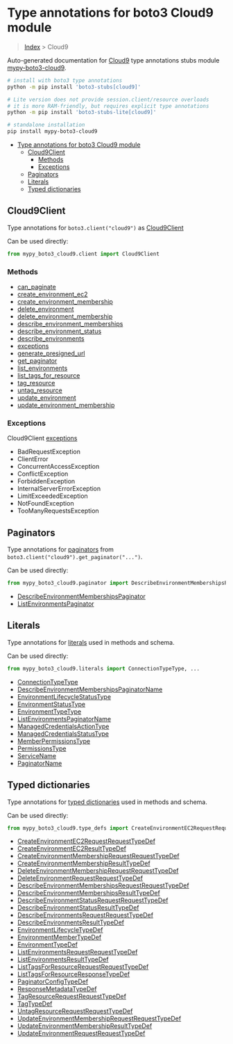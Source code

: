 <a id="type-annotations-for-boto3-cloud9-module"></a>

# Type annotations for boto3 Cloud9 module

> [Index](..) > Cloud9

Auto-generated documentation for
[Cloud9](https://boto3.amazonaws.com/v1/documentation/api/latest/reference/services/cloud9.html#Cloud9)
type annotations stubs module
[mypy-boto3-cloud9](https://pypi.org/project/mypy-boto3-cloud9/).

```bash
# install with boto3 type annotations
python -m pip install 'boto3-stubs[cloud9]'

# Lite version does not provide session.client/resource overloads
# it is more RAM-friendly, but requires explicit type annotations
python -m pip install 'boto3-stubs-lite[cloud9]'

# standalone installation
pip install mypy-boto3-cloud9
```

- [Type annotations for boto3 Cloud9 module](#type-annotations-for-boto3-cloud9-module)
  - [Cloud9Client](#cloud9client)
    - [Methods](#methods)
    - [Exceptions](#exceptions)
  - [Paginators](#paginators)
  - [Literals](#literals)
  - [Typed dictionaries](#typed-dictionaries)

<a id="cloud9client"></a>

## Cloud9Client

Type annotations for `boto3.client("cloud9")` as [Cloud9Client](./client.md)

Can be used directly:

```python
from mypy_boto3_cloud9.client import Cloud9Client
```

<a id="methods"></a>

### Methods

- [can_paginate](./client.md#can_paginate)
- [create_environment_ec2](./client.md#create_environment_ec2)
- [create_environment_membership](./client.md#create_environment_membership)
- [delete_environment](./client.md#delete_environment)
- [delete_environment_membership](./client.md#delete_environment_membership)
- [describe_environment_memberships](./client.md#describe_environment_memberships)
- [describe_environment_status](./client.md#describe_environment_status)
- [describe_environments](./client.md#describe_environments)
- [exceptions](./client.md#exceptions)
- [generate_presigned_url](./client.md#generate_presigned_url)
- [get_paginator](./client.md#get_paginator)
- [list_environments](./client.md#list_environments)
- [list_tags_for_resource](./client.md#list_tags_for_resource)
- [tag_resource](./client.md#tag_resource)
- [untag_resource](./client.md#untag_resource)
- [update_environment](./client.md#update_environment)
- [update_environment_membership](./client.md#update_environment_membership)

<a id="exceptions"></a>

### Exceptions

Cloud9Client [exceptions](./client.md#exceptions)

- BadRequestException
- ClientError
- ConcurrentAccessException
- ConflictException
- ForbiddenException
- InternalServerErrorException
- LimitExceededException
- NotFoundException
- TooManyRequestsException

<a id="paginators"></a>

## Paginators

Type annotations for [paginators](./paginators.md) from
`boto3.client("cloud9").get_paginator("...")`.

Can be used directly:

```python
from mypy_boto3_cloud9.paginator import DescribeEnvironmentMembershipsPaginator, ...
```

- [DescribeEnvironmentMembershipsPaginator](./paginators.md#describeenvironmentmembershipspaginator)
- [ListEnvironmentsPaginator](./paginators.md#listenvironmentspaginator)

<a id="literals"></a>

## Literals

Type annotations for [literals](./literals.md) used in methods and schema.

Can be used directly:

```python
from mypy_boto3_cloud9.literals import ConnectionTypeType, ...
```

- [ConnectionTypeType](./literals.md#connectiontypetype)
- [DescribeEnvironmentMembershipsPaginatorName](./literals.md#describeenvironmentmembershipspaginatorname)
- [EnvironmentLifecycleStatusType](./literals.md#environmentlifecyclestatustype)
- [EnvironmentStatusType](./literals.md#environmentstatustype)
- [EnvironmentTypeType](./literals.md#environmenttypetype)
- [ListEnvironmentsPaginatorName](./literals.md#listenvironmentspaginatorname)
- [ManagedCredentialsActionType](./literals.md#managedcredentialsactiontype)
- [ManagedCredentialsStatusType](./literals.md#managedcredentialsstatustype)
- [MemberPermissionsType](./literals.md#memberpermissionstype)
- [PermissionsType](./literals.md#permissionstype)
- [ServiceName](./literals.md#servicename)
- [PaginatorName](./literals.md#paginatorname)

<a id="typed-dictionaries"></a>

## Typed dictionaries

Type annotations for [typed dictionaries](./type_defs.md) used in methods and
schema.

Can be used directly:

```python
from mypy_boto3_cloud9.type_defs import CreateEnvironmentEC2RequestRequestTypeDef, ...
```

- [CreateEnvironmentEC2RequestRequestTypeDef](./type_defs.md#createenvironmentec2requestrequesttypedef)
- [CreateEnvironmentEC2ResultTypeDef](./type_defs.md#createenvironmentec2resulttypedef)
- [CreateEnvironmentMembershipRequestRequestTypeDef](./type_defs.md#createenvironmentmembershiprequestrequesttypedef)
- [CreateEnvironmentMembershipResultTypeDef](./type_defs.md#createenvironmentmembershipresulttypedef)
- [DeleteEnvironmentMembershipRequestRequestTypeDef](./type_defs.md#deleteenvironmentmembershiprequestrequesttypedef)
- [DeleteEnvironmentRequestRequestTypeDef](./type_defs.md#deleteenvironmentrequestrequesttypedef)
- [DescribeEnvironmentMembershipsRequestRequestTypeDef](./type_defs.md#describeenvironmentmembershipsrequestrequesttypedef)
- [DescribeEnvironmentMembershipsResultTypeDef](./type_defs.md#describeenvironmentmembershipsresulttypedef)
- [DescribeEnvironmentStatusRequestRequestTypeDef](./type_defs.md#describeenvironmentstatusrequestrequesttypedef)
- [DescribeEnvironmentStatusResultTypeDef](./type_defs.md#describeenvironmentstatusresulttypedef)
- [DescribeEnvironmentsRequestRequestTypeDef](./type_defs.md#describeenvironmentsrequestrequesttypedef)
- [DescribeEnvironmentsResultTypeDef](./type_defs.md#describeenvironmentsresulttypedef)
- [EnvironmentLifecycleTypeDef](./type_defs.md#environmentlifecycletypedef)
- [EnvironmentMemberTypeDef](./type_defs.md#environmentmembertypedef)
- [EnvironmentTypeDef](./type_defs.md#environmenttypedef)
- [ListEnvironmentsRequestRequestTypeDef](./type_defs.md#listenvironmentsrequestrequesttypedef)
- [ListEnvironmentsResultTypeDef](./type_defs.md#listenvironmentsresulttypedef)
- [ListTagsForResourceRequestRequestTypeDef](./type_defs.md#listtagsforresourcerequestrequesttypedef)
- [ListTagsForResourceResponseTypeDef](./type_defs.md#listtagsforresourceresponsetypedef)
- [PaginatorConfigTypeDef](./type_defs.md#paginatorconfigtypedef)
- [ResponseMetadataTypeDef](./type_defs.md#responsemetadatatypedef)
- [TagResourceRequestRequestTypeDef](./type_defs.md#tagresourcerequestrequesttypedef)
- [TagTypeDef](./type_defs.md#tagtypedef)
- [UntagResourceRequestRequestTypeDef](./type_defs.md#untagresourcerequestrequesttypedef)
- [UpdateEnvironmentMembershipRequestRequestTypeDef](./type_defs.md#updateenvironmentmembershiprequestrequesttypedef)
- [UpdateEnvironmentMembershipResultTypeDef](./type_defs.md#updateenvironmentmembershipresulttypedef)
- [UpdateEnvironmentRequestRequestTypeDef](./type_defs.md#updateenvironmentrequestrequesttypedef)
